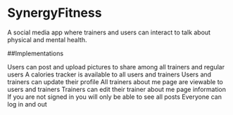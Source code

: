# SynergyFitness

A social media app where trainers and users can interact to talk about physical and mental health.


##Implementations

Users can post and upload pictures to share among all trainers and regular users
A calories tracker is available to all users and trainers
Users and trainers can update their profile
All trainers about me page are viewable to users and trainers
Trainers can edit their trainer about me page information
If you are not signed in you will only be able to see all posts
Everyone can log in and out
